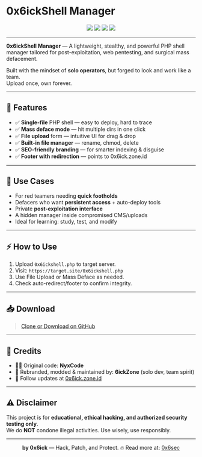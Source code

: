 # 0x6ickShell Manager

<p align="center">
  <img src="https://img.shields.io/github/stars/6ickzone/0x6ickShell-Manager?color=orange&logo=github&style=for-the-badge">
  <img src="https://img.shields.io/github/forks/6ickzone/0x6ickShell-Manager?color=blue&logo=github&style=for-the-badge">
  <img src="https://img.shields.io/badge/Made%20by-6ickZone-black?style=for-the-badge&logo=hackthebox">
  <img src="https://img.shields.io/badge/Status-Active-brightgreen?style=for-the-badge&logo=vercel">
</p>

---

**0x6ickShell Manager** — A lightweight, stealthy, and powerful PHP shell manager tailored for post-exploitation, web pentesting, and surgical mass defacement.

Built with the mindset of **solo operators**, but forged to look and work like a team.  
Upload once, own forever.

---

## 🚀 Features
- ✅ **Single-file** PHP shell — easy to deploy, hard to trace
- ✅ **Mass deface mode** — hit multiple dirs in one click
- ✅ **File upload** form — intuitive UI for drag & drop
- ✅ **Built-in file manager** — rename, chmod, delete
- ✅ **SEO-friendly branding** — for smarter indexing & disguise
- ✅ **Footer with redirection** — points to 0x6ick.zone.id

---

## 🎯 Use Cases
- For red teamers needing **quick footholds**
- Defacers who want **persistent access** + auto-deploy tools
- Private **post-exploitation interface**
- A hidden manager inside compromised CMS/uploads
- Ideal for learning: study, test, and modify

---

## ⚡ How to Use
1. Upload `0x6ickshell.php` to target server.
2. Visit: `https://target.site/0x6ickshell.php`
3. Use File Upload or Mass Deface as needed.
4. Check auto-redirect/footer to confirm integrity.

---

## 📥 Download
> [Clone or Download on GitHub](https://github.com/6ickzone/0x6ickShell-Manager)

---

## 🤝 Credits
- 👨‍💻 Original code: **NyxCode**
- 🐚 Rebranded, modded & maintained by: **6ickZone** (solo dev, team spirit)
- 🔗 Follow updates at [0x6ick.zone.id](https://0x6ick.zone.id)

---

## ⚠️ Disclaimer
This project is for **educational, ethical hacking, and authorized security testing only**.  
We do **NOT** condone illegal activities. Use wisely, use responsibly.

---

<p align="center">
<b>by 0x6ick</b> — Hack, Patch, and Protect.  
🔥 Read more at: <a href="https://0x6ick.zone.id">0x6sec</a>
</p>
